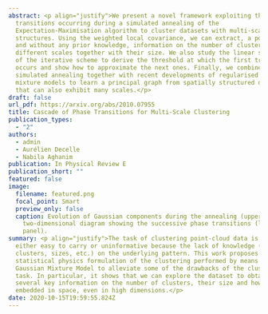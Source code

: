 ```yaml
---
abstract: <p align="justify">We present a novel framework exploiting the cascade of phase
  transitions occurring during a simulated annealing of the
  Expectation-Maximisation algorithm to cluster datasets with multi-scale
  structures. Using the weighted local covariance, we can extract, a posteriori
  and without any prior knowledge, information on the number of clusters at
  different scales together with their size. We also study the linear stability
  of the iterative scheme to derive the threshold at which the first transition
  occurs and show how to approximate the next ones. Finally, we combine
  simulated annealing together with recent developments of regularised Gaussian
  mixture models to learn a principal graph from spatially structured datasets
  that can also exhibit many scales.</p>
draft: false
url_pdf: https://arxiv.org/abs/2010.07955
title: Cascade of Phase Transitions for Multi-Scale Clustering
publication_types:
  - "2"
authors:
  - admin
  - Aurélien Decelle
  - Nabila Aghanim
publication: In Physical Review E
publication_short: ""
featured: false
image:
  filename: featured.png
  focal_point: Smart
  preview_only: false
  caption: Evolution of Gaussian components during the annealing (upper panel) and
    two-dimensional diagram showing the successive phase transitions (lower
    panel).
summary: <p align="justify">The task of clustering point-cloud data is nowadays believed to be
  either easy to carry or uninformative because the lack of knowledge (number of
  clusters, sizes, etc.) on the underlying pattern. This work proposes to use a
  statistical physics formulation of the clustering performed by means of a
  Gaussian Mixture Model to alleviate some of the drawbacks of the clustering
  task. In particular, it shows that we can explore the dataset to obtain
  several key information on the number of clusters, their size and how they are
  embedded in space, even in high dimensions.</p>
date: 2020-10-15T19:59:55.824Z
---
```

